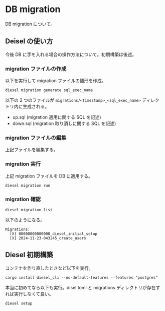 # DB migration

DB migration について。

## Deisel の使い方

今後 DB に手を入れる場合の操作方法について。初期構築は後述。

### migration ファイルの作成

以下を実行して migration ファイルの雛形を作成。

```shell
diesel migration generate sql_exec_name
```

以下の 2 つのファイルが `migrations/<timestamp>_<sql_exec_name>` ディレクトリ内に生成される。

- up.sql (migration 適用に関する SQL を記述)
- down.sql (migration 取り消しに関する SQL を記述)

### migration ファイルの編集

上記ファイルを編集する。

### migration 実行

上記 migration ファイルを DB に適用する。

```shell
diesel migration run
```

### migration 確認

```shell
diesel migration list
```

以下のようになる。

```shell
Migrations:
  [X] 00000000000000_diesel_initial_setup
  [X] 2024-11-23-043245_create_users
```

## Diesel 初期構築

コンテナを作り直したときなど以下を実行。

```shell
cargo install diesel_cli --no-default-features --features "postgres"
```

本当に初めてなら以下も実行。disel.toml と migrations ディレクトリが存在すれば実行しなくて良い。

```shell
diesel setup
```
